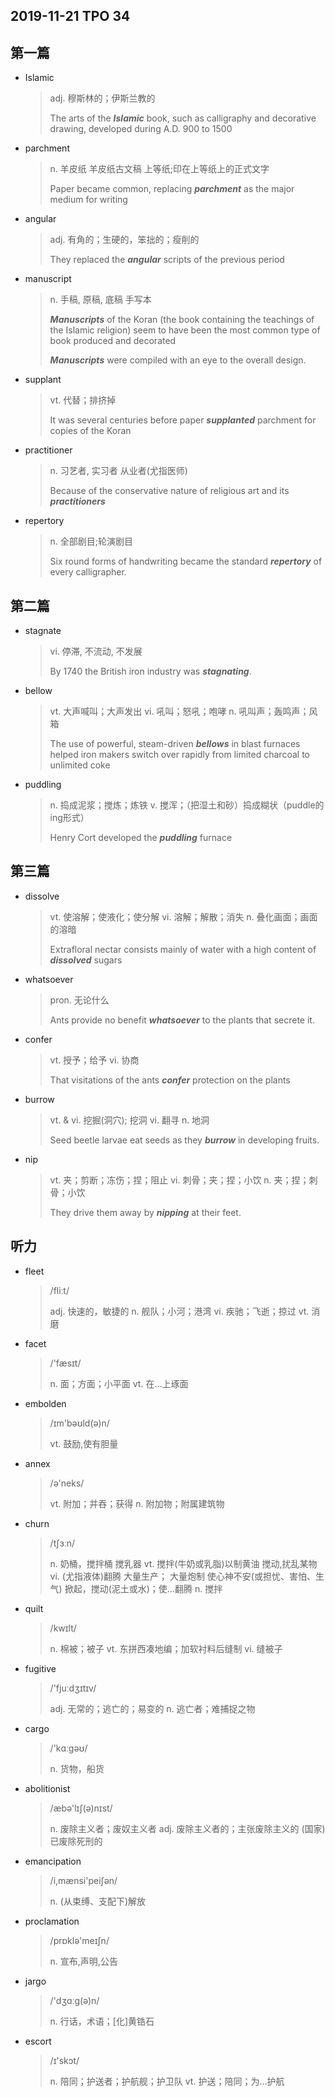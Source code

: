 ## 2019-11-21 TPO 34

## 第一篇

* Islamic 

  > adj. 穆斯林的；伊斯兰教的
  >
  > The arts of the ***Islamic*** book, such as calligraphy and decorative drawing, developed during A.D. 900 to 1500

* parchment

  > n. 羊皮纸
  > 羊皮纸古文稿
  > 上等纸;印在上等纸上的正式文字
  >
  > Paper became common, replacing ***parchment*** as the major medium for writing

* angular

  > adj. 有角的；生硬的，笨拙的；瘦削的
  >
  > They replaced the ***angular*** scripts of the previous period

* manuscript

  > n. 手稿, 原稿, 底稿
  > 手写本
  >
  > ***Manuscripts*** of the Koran (the book containing the teachings of the Islamic religion) seem to have been the most common type of book produced and decorated
  >
  > ***Manuscripts*** were compiled with an eye to the overall design. 

* supplant

  > vt. 代替；排挤掉
  >
  > It was several centuries before paper ***supplanted*** parchment for copies of the Koran

* practitioner

  > n. 习艺者, 实习者
  > 从业者(尤指医师)
  >
  > Because of the conservative nature of religious art and its ***practitioners***

* repertory

  > n. 全部剧目;轮演剧目
  >
  > Six round forms of handwriting became the standard ***repertory*** of every calligrapher.

## 第二篇

* stagnate

  > vi. 停滞, 不流动, 不发展
  >
  > By 1740 the British iron industry was ***stagnating***. 

* bellow

  > vt. 大声喊叫；大声发出
  > vi. 吼叫；怒吼；咆哮
  > n. 吼叫声；轰鸣声；风箱
  >
  > The use of powerful, steam-driven ***bellows*** in blast furnaces helped iron makers switch over rapidly from limited charcoal to unlimited coke

* puddling

  > n. 捣成泥浆；搅炼；炼铁
  > v. 搅浑；（把湿土和砂）捣成糊状（puddle的ing形式）
  >
  >  Henry Cort developed the ***puddling*** furnace

## 第三篇

* dissolve

  > vt. 使溶解；使液化；使分解
  > vi. 溶解；解散；消失
  > n. 叠化画面；画面的溶暗
  >
  > Extrafloral nectar consists mainly of water with a high content of ***dissolved*** sugars

* whatsoever 

  > pron. 无论什么
  >
  > Ants provide no benefit ***whatsoever*** to the plants that secrete it. 

* confer

  > vt. 授予；给予
  > vi. 协商
  >
  > That visitations of the ants ***confer*** protection on the plants

* burrow

  > vt. & vi. 挖掘(洞穴); 挖洞
  > vi. 翻寻
  > n. 地洞
  >
  > Seed beetle larvae eat seeds as they ***burrow*** in developing fruits.

* nip

  > vt. 夹；剪断；冻伤；捏；阻止
  > vi. 刺骨；夹；捏；小饮
  > n. 夹；捏；刺骨；小饮
  >
  > They drive them away by ***nipping*** at their feet. 

## 听力

* fleet

  > /fliːt/
  >
  > adj. 快速的，敏捷的
  > n. 舰队；小河；港湾
  > vi. 疾驰；飞逝；掠过
  > vt. 消磨

* facet

  > /'fæsɪt/
  >
  > n. 面；方面；小平面
  > vt. 在…上琢面

* embolden

  > /ɪm'bəʊld(ə)n/
  >
  > vt. 鼓励,使有胆量
  
* annex

  > /ə'neks/
  >
  > vt. 附加；并吞；获得
  > n. 附加物；附属建筑物

* churn

  > /tʃɜːn/
  >
  > n. 奶桶，搅拌桶
  > 搅乳器
  > vt. 搅拌(牛奶或乳脂)以制黄油
  > 搅动,扰乱某物
  > vi. (尤指液体)翻腾
  > 大量生产； 大量炮制
  > 使心神不安(或担忧、害怕、生气)
  > 掀起，搅动(泥土或水)；使…翻腾
  > n. 搅拌
  
* quilt

  > /kwɪlt/
  >
  > n. 棉被；被子
  > vt. 东拼西凑地编；加软衬料后缝制
  > vi. 缝被子

* fugitive

  > /'fjuːdʒɪtɪv/
  >
  > adj. 无常的；逃亡的；易变的
  > n. 逃亡者；难捕捉之物

* cargo

  > /'kɑːgəʊ/
  >
  > n. 货物，船货

* abolitionist

  > /æbə'lɪʃ(ə)nɪst/
  >
  > n. 废除主义者；废奴主义者
  > adj. 废除主义者的；主张废除主义的
  > (国家)已废除死刑的

* emancipation

  > /i,mænsi'peiʃən/
  >
  > n. (从束缚、支配下)解放

* proclamation

  > /prɒklə'meɪʃn/
  >
  > n. 宣布,声明,公告

* jargo

  > /'dʒɑːg(ə)n/
  >
  > n. 行话，术语；[化]黄锆石

* escort

  > /ɪ'skɔt/
  >
  > n. 陪同；护送者；护航舰；护卫队
  > vt. 护送；陪同；为…护航

